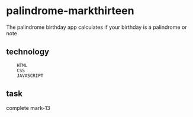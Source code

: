 # palindrome-markthirteen

The palindrome birthday app calculates if your birthday is a palindrome or note

## technology

        HTML
        CSS
        JAVASCRIPT

## task

complete mark-13
